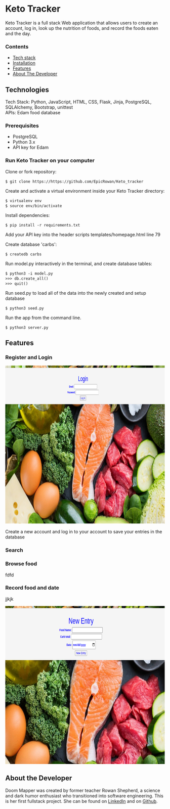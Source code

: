 # **Keto Tracker**

Keto Tracker is a full stack Web application that allows users to create an account, log in, look up the nutrition of foods, and record the foods eaten and the day. 

<!-- The application has 93% test coverage using Python unittest. -->


### Contents

* [Tech stack](#techstack)
* [Installation](#installation)
* [Features](#features)
* [About The Developer](#aboutme)

## <a name="techstack"></a>Technologies

Tech Stack: Python, JavaScript, HTML, CSS, Flask, Jinja, PostgreSQL, SQLAlchemy, Bootstrap, unittest <br>
APIs: Edam food database 

### Prerequisites

- PostgreSQL
- Python 3.x
- API key for Edam


### <a name="installation"></a>Run Keto Tracker on your computer

Clone or fork repository:
```
$ git clone https://https://github.com/EpicRowan/Keto_tracker
```
Create and activate a virtual environment inside your Keto Tracker directory:
```
$ virtualenv env
$ source env/bin/activate
```
Install dependencies:
```
$ pip install -r requirements.txt
```
Add your API key into the header scripts templates/homepage.html line 79

Create database 'carbs':
```
$ createdb carbs
```
Run model.py interactively in the terminal, and create database tables:
```
$ python3 -i model.py
>>> db.create_all()
>>> quit()

```
Run seed.py to load all of the data into the newly created and setup database
```
$ python3 seed.py
```
Run the app from the command line.
```
$ python3 server.py
```

## <a name="features"></a>Features

### **Register and Login**
<img src="/static/img/login.png" width="1000" height="500">

Create a new account and log in to your account to save your entries in the database

### **Search**


<!-- 
<img src="/static/img/help_tips.gif" width="1000" height="500"> -->

### **Browse food**

fdfd

### **Record food and date**

jjkjk

<img src="/static/img/new_entry.png" width="1000" height="500">



## <a name="aboutme"></a>About the Developer

 Doom Mapper was created by former teacher Rowan Shepherd, a science and dark humor enthusiast who transitioned into software engineering. This is her first fullstack project. She can be found on [LinkedIn](https://https://www.linkedin.com/in/rowan-shepherd/) and on [Github](https://github.com/EpicRowan).
